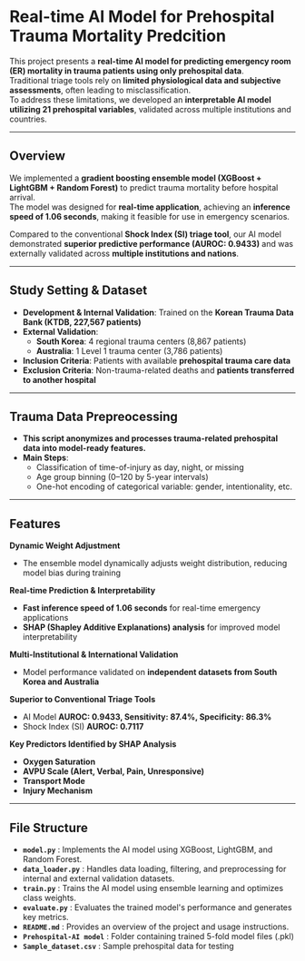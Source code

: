 # Real-time AI Model for Prehospital Trauma Mortality Predcition

This project presents a **real-time AI model for predicting emergency room (ER) mortality in trauma patients using only prehospital data**.  
Traditional triage tools rely on **limited physiological data and subjective assessments**, often leading to misclassification.  
To address these limitations, we developed an **interpretable AI model utilizing 21 prehospital variables**, validated across multiple institutions and countries.  

---

## Overview  
We implemented a **gradient boosting ensemble model (XGBoost + LightGBM + Random Forest)** to predict trauma mortality before hospital arrival.  
The model was designed for **real-time application**, achieving an **inference speed of 1.06 seconds**, making it feasible for use in emergency scenarios.  

Compared to the conventional **Shock Index (SI) triage tool**, our AI model demonstrated **superior predictive performance (AUROC: 0.9433)** and was externally validated across **multiple institutions and nations**.  

---

## Study Setting & Dataset  
- **Development & Internal Validation**: Trained on the **Korean Trauma Data Bank (KTDB, 227,567 patients)**  
- **External Validation**:  
  - **South Korea**: 4 regional trauma centers (8,867 patients)  
  - **Australia**: 1 Level 1 trauma center (3,786 patients)  
- **Inclusion Criteria**: Patients with available **prehospital trauma care data**  
- **Exclusion Criteria**: Non-trauma-related deaths and **patients transferred to another hospital**  

---

## Trauma Data Prepreocessing
- **This script anonymizes and processes trauma-related prehospital data into model-ready features.**  
- **Main Steps**:  
  - Classification of time-of-injury as day, night, or missing
  - Age group binning (0–120 by 5-year intervals)
  - One-hot encoding of categorical variable: gender, intentionality, etc.

---

## Features  

 **Dynamic Weight Adjustment**  
   - The ensemble model dynamically adjusts weight distribution, reducing model bias during training  

 **Real-time Prediction & Interpretability**  
   - **Fast inference speed of 1.06 seconds** for real-time emergency applications  
   - **SHAP (Shapley Additive Explanations) analysis** for improved model interpretability  

 **Multi-Institutional & International Validation**  
   - Model performance validated on **independent datasets from South Korea and Australia**  

 **Superior to Conventional Triage Tools**  
   - AI Model **AUROC: 0.9433, Sensitivity: 87.4%, Specificity: 86.3%**  
   - Shock Index (SI) **AUROC: 0.7117**  

 **Key Predictors Identified by SHAP Analysis**  
   - **Oxygen Saturation**  
   - **AVPU Scale (Alert, Verbal, Pain, Unresponsive)**  
   - **Transport Mode**  
   - **Injury Mechanism**  

---

## File Structure  
- **`model.py`** : Implements the AI model using XGBoost, LightGBM, and Random Forest.  
- **`data_loader.py`** : Handles data loading, filtering, and preprocessing for internal and external validation datasets.  
- **`train.py`** : Trains the AI model using ensemble learning and optimizes class weights.  
- **`evaluate.py`** : Evaluates the trained model's performance and generates key metrics.   
- **`README.md`** : Provides an overview of the project and usage instructions.
- **`Prehospital-AI model`** : Folder containing trained 5-fold model files (.pkl)
- **`Sample_dataset.csv`** : Sample prehospital data for testing

